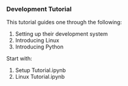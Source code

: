 ### Development Tutorial

This tutorial guides one through the following:
1. Setting up their development system
2. Introducing Linux
3. Introducing Python

Start with:
1. Setup Tutorial.ipynb
2. Linux Tutorial.ipynb
